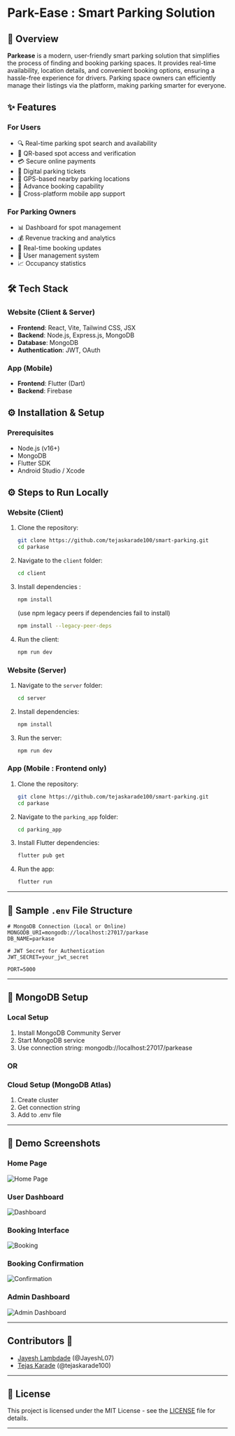 # Park-Ease : Smart Parking Solution

## 🔎 Overview

**Parkease** is a modern, user-friendly smart parking solution that simplifies the process of finding and booking parking spaces. It provides real-time availability, location details, and convenient booking options, ensuring a hassle-free experience for drivers. Parking space owners can efficiently manage their listings via the platform, making parking smarter for everyone.

## :sparkles: Features

### For Users
- 🔍 Real-time parking spot search and availability
- 📱 QR-based spot access and verification
- 💳 Secure online payments
- 🎫 Digital parking tickets
- 📍 GPS-based nearby parking locations
- 📅 Advance booking capability
- 📱 Cross-platform mobile app support

### For Parking Owners
- 📊 Dashboard for spot management
- 💰 Revenue tracking and analytics
- 🔄 Real-time booking updates
- 👥 User management system
- 📈 Occupancy statistics


## 🛠️ Tech Stack
### Website (Client & Server)
- **Frontend**: React, Vite, Tailwind CSS, JSX
- **Backend**: Node.js, Express.js, MongoDB
- **Database**: MongoDB
- **Authentication**: JWT, OAuth

### App (Mobile)
- **Frontend**: Flutter (Dart)
- **Backend**: Firebase


## ⚙️ Installation & Setup

### Prerequisites
- Node.js (v16+)
- MongoDB
- Flutter SDK
- Android Studio / Xcode

## :gear: Steps to Run Locally

### Website (Client)
1. Clone the repository:
    ```bash
    git clone https://github.com/tejaskarade100/smart-parking.git
    cd parkase
    ```
2. Navigate to the `client` folder:
    ```bash
    cd client
    ```
3. Install dependencies :
    ```bash
    npm install
    ```
    (use npm legacy peers if dependencies fail to install)

    ```bash
    npm install --legacy-peer-deps
    ```
4. Run the client:
    ```bash
    npm run dev
    ```

### Website (Server)
1. Navigate to the `server` folder:
    ```bash
    cd server
    ```
2. Install dependencies:
    ```bash
    npm install
    ```
3. Run the server:
    ```bash
    npm run dev
    ```

### App (Mobile : Frontend only)
1. Clone the repository:
    ```bash
    git clone https://github.com/tejaskarade100/smart-parking.git
    cd parkase
    ```
2. Navigate to the `parking_app` folder:
    ```bash
    cd parking_app
    ```
3. Install Flutter dependencies:
    ```bash
    flutter pub get
    ```
4. Run the app:
    ```bash
    flutter run
    ```

---

## :file_folder: Sample `.env` File Structure

```env
# MongoDB Connection (Local or Online)
MONGODB_URI=mongodb://localhost:27017/parkase
DB_NAME=parkase

# JWT Secret for Authentication
JWT_SECRET=your_jwt_secret

PORT=5000
```

---

## 💾 MongoDB Setup

### Local Setup
1. Install MongoDB Community Server
2. Start MongoDB service
3. Use connection string: mongodb://localhost:27017/parkease

### OR

### Cloud Setup (MongoDB Atlas)
1. Create cluster
2. Get connection string
3. Add to .env file

---

## 📸 Demo Screenshots

### Home Page
![Home Page](https://drive.google.com/file/d/1kA5R3xJ_Q-LMXp5h356hd4lmJIM9VCUv/view?usp=sharing)

### User Dashboard
![Dashboard](link_to_dashboard_screenshot)

### Booking Interface
![Booking](link_to_booking_screenshot)

### Booking Confirmation
![Confirmation](link_to_confirmation_screenshot)

### Admin Dashboard
![Admin Dashboard](link_to_admin_dashboard_screenshot)

---

## Contributors 🤝

- [Jayesh Lambdade](https://github.com/JayeshL07) (@JayeshL07)
- [Tejas Karade](https://github.com/tejaskarade100) (@tejaskarade100)

---

## 📄 License

This project is licensed under the MIT License - see the [LICENSE](LICENSE) file for details.

---
